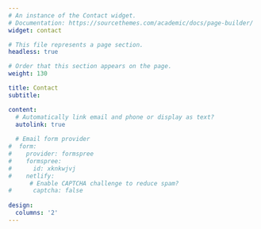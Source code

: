 ```yaml
---
# An instance of the Contact widget.
# Documentation: https://sourcethemes.com/academic/docs/page-builder/
widget: contact

# This file represents a page section.
headless: true

# Order that this section appears on the page.
weight: 130

title: Contact
subtitle:

content:
  # Automatically link email and phone or display as text?
  autolink: true
  
  # Email form provider
#  form:
#    provider: formspree
#    formspree:
#      id: xknkwjvj
#    netlify:
      # Enable CAPTCHA challenge to reduce spam?
#      captcha: false
  
design:
  columns: '2'
---
```

